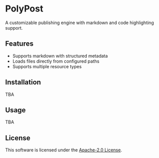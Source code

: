 # PolyPost

A customizable publishing engine with markdown and code highlighting support.

## Features

* Supports markdown with structured metadata
* Loads files directly from configured paths
* Supports multiple resource types

## Installation

TBA

## Usage

TBA

## License

This software is licensed under the [Apache-2.0 License](LICENSE).

